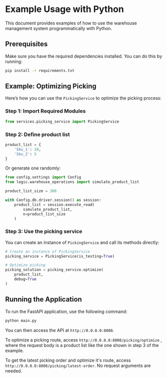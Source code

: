 # Example Usage with Python

This document provides examples of how to use the warehouse management system programmatically with Python.

## Prerequisites

Make sure you have the required dependencies installed. You can do this by running:

```bash
pip install -r requirements.txt
```

## Example: Optimizing Picking

Here’s how you can use the `PickingService` to optimize the picking process:

### Step 1: Import Required Modules

```python
from services.picking_service import PickingService
```

### Step 2: Define product list

```python
product_list = {
    'Sku_1': 10,
    'Sku_2': 5
}
```

Or generate one randomly:

```python
from config.settings import Config
from logic.warehouse_operations import simulate_product_list

product_list_size = 300

with Config.db.driver.session() as session:
    product_list = session.execute_read(
        simulate_product_list, 
        n=product_list_size
    )
```

### Step 3: Use the picking service

You can create an instance of `PickingService` and call its methods directly:

```python
# Create an instance of PickingService
picking_service = PickingService(is_testing=True)

# Optimize picking
picking_solution = picking_service.optimize(
    product_list,  
    debug=True
)
```

## Running the Application

To run the FastAPI application, use the following command:

```bash
python main.py
```

You can then access the API at `http://0.0.0.0:8000`.

To optimize a picking route, access `http://0.0.0.0:8000/picking/optimize`
, where the request body is a product list like the one shown in step 3 of the example.

To get the latest picking order and optimize it's route, access `http://0.0.0.0:8000/picking/latest-order`.
No request arguments are needed.